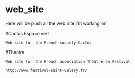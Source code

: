 # web_site

Here will be push all the web site i'm working on

  #Cactus Espace vert

    Web site for the French society Cactus

  #Theatre

    Web site for the French association Théâtre en Festival

    http://www.festival-saint-valery.fr/